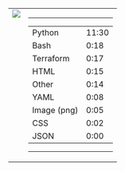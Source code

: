 
<table><tr>
<td valign="top">
  <img src="https://wakatime.com/share/@Aperture/0cd21d5d-ac4f-458d-9c71-d06f479c1297.png" />
</td>

<td valign="top">
  <hr>
  <table>
    <tr><td>Python</td><td>11:30</td></tr><tr><td>Bash</td><td>0:18</td></tr><tr><td>Terraform</td><td>0:17</td></tr><tr><td>HTML</td><td>0:15</td></tr><tr><td>Other</td><td>0:14</td></tr><tr><td>YAML</td><td>0:08</td></tr><tr><td>Image (png)</td><td>0:05</td></tr><tr><td>CSS</td><td>0:02</td></tr><tr><td>JSON</td><td>0:00</td></tr>
  </table>
  <hr>
</td>
</tr></table>

